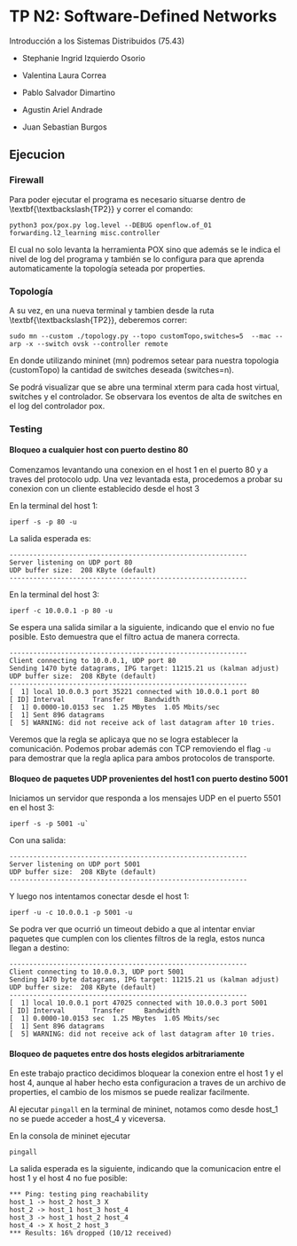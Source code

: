 # TP N2: Software-Defined Networks
Introducción a los Sistemas Distribuidos (75.43)

* Stephanie Ingrid Izquierdo Osorio

* Valentina Laura Correa

* Pablo Salvador Dimartino

* Agustin Ariel Andrade

* Juan Sebastian Burgos

## Ejecucion

### Firewall

Para poder ejecutar el programa es necesario situarse dentro de \textbf{\textbackslash{TP2}} y correr el comando:

```
python3 pox/pox.py log.level --DEBUG openflow.of_01 forwarding.l2_learning misc.controller
```

El cual no solo levanta la herramienta POX sino que además se le indica el nivel de log del programa y también se lo configura para que aprenda automaticamente
la topología seteada por properties.

### Topología

A su vez, en una nueva terminal y tambien desde la ruta \textbf{\textbackslash{TP2}}, deberemos correr:

```
sudo mn --custom ./topology.py --topo customTopo,switches=5  --mac --arp -x --switch ovsk --controller remote
```

En donde utilizando mininet (mn) podremos setear para nuestra topologia (customTopo) la cantidad de switches deseada (switches=n).

Se podrá visualizar que se abre una terminal xterm para cada host virtual, switches y el controlador. Se observara los eventos de alta de switches en el log del controlador pox.

### Testing

#### Bloqueo a cualquier host con puerto destino 80

Comenzamos levantando una conexion en el host 1 en el puerto 80 y a traves del protocolo udp. Una vez levantada esta, procedemos a probar su conexion con un cliente establecido desde el host 3

En la terminal del host 1:

```
iperf -s -p 80 -u
```

La salida esperada es:

```
------------------------------------------------------------
Server listening on UDP port 80
UDP buffer size:  208 KByte (default)
------------------------------------------------------------
```

En la terminal del host 3:

```
iperf -c 10.0.0.1 -p 80 -u
```

Se espera una salida similar a la siguiente, indicando que el envio no fue posible. Esto demuestra que el filtro actua de manera correcta.

````
------------------------------------------------------------
Client connecting to 10.0.0.1, UDP port 80
Sending 1470 byte datagrams, IPG target: 11215.21 us (kalman adjust)
UDP buffer size:  208 KByte (default)
------------------------------------------------------------
[  1] local 10.0.0.3 port 35221 connected with 10.0.0.1 port 80
[ ID] Interval       Transfer     Bandwidth
[  1] 0.0000-10.0153 sec  1.25 MBytes  1.05 Mbits/sec
[  1] Sent 896 datagrams
[  5] WARNING: did not receive ack of last datagram after 10 tries.

````

Veremos que la regla se aplicaya que no se logra establecer la comunicación. Podemos probar además con TCP removiendo el flag `-u` para demostrar que la regla aplica para ambos protocolos de transporte.

#### Bloqueo de paquetes UDP provenientes del host1 con puerto destino 5001

Iniciamos un servidor que responda a los mensajes UDP en el puerto 5501 en el host 3:

````
iperf -s -p 5001 -u`
````

Con una salida:

```
------------------------------------------------------------
Server listening on UDP port 5001
UDP buffer size:  208 KByte (default)
------------------------------------------------------------

```

Y luego nos intentamos conectar desde el host 1: 

````
iperf -u -c 10.0.0.1 -p 5001 -u
````

Se podra ver que ocurrió un timeout debido a que al intentar enviar paquetes que cumplen con los clientes filtros de la regla, estos nunca llegan a destino:

```
------------------------------------------------------------
Client connecting to 10.0.0.3, UDP port 5001
Sending 1470 byte datagrams, IPG target: 11215.21 us (kalman adjust)
UDP buffer size:  208 KByte (default)
------------------------------------------------------------
[  1] local 10.0.0.1 port 47025 connected with 10.0.0.3 port 5001
[ ID] Interval       Transfer     Bandwidth
[  1] 0.0000-10.0153 sec  1.25 MBytes  1.05 Mbits/sec
[  1] Sent 896 datagrams
[  5] WARNING: did not receive ack of last datagram after 10 tries.

```

#### Bloqueo de paquetes entre dos hosts elegidos arbitrariamente

En este trabajo practico decidimos bloquear la conexion entre el host 1 y el host 4, aunque al haber hecho esta configuracion a traves de un archivo de properties, el cambio de los mismos se puede realizar facilmente.

Al ejecutar `pingall` en la terminal de mininet, notamos como desde host_1 no se puede acceder a host_4  y viceversa.

En la consola de mininet ejecutar

````
pingall
````

La salida esperada es la siguiente, indicando que la comunicacion entre el host 1 y el host 4 no fue posible:

````
*** Ping: testing ping reachability
host_1 -> host_2 host_3 X 
host_2 -> host_1 host_3 host_4 
host_3 -> host_1 host_2 host_4 
host_4 -> X host_2 host_3 
*** Results: 16% dropped (10/12 received)

````
